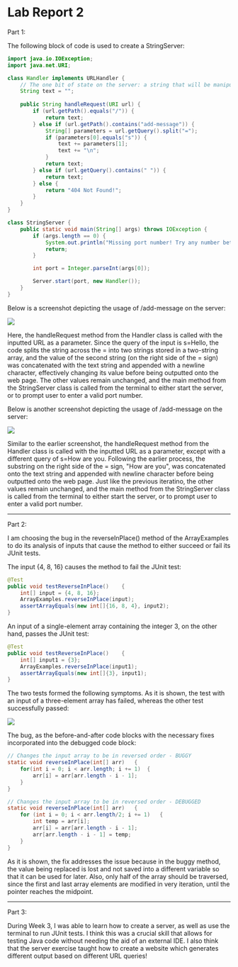 # **Lab Report 2**

Part 1:

The following block of code is used to create a StringServer:

```java
import java.io.IOException;
import java.net.URI;

class Handler implements URLHandler {
    // The one bit of state on the server: a string that will be manipulated by various requests.
    String text = "";
    
    public String handleRequest(URI url) {
        if (url.getPath().equals("/")) {
            return text;
        } else if (url.getPath().contains("add-message")) {
            String[] parameters = url.getQuery().split("=");
            if (parameters[0].equals("s")) {
                text += parameters[1];
                text += "\n";
            }
            return text;
        } else if (url.getQuery().contains(" ")) {
            return text;
        } else {
            return "404 Not Found!";
        }
    }
}

class StringServer {
    public static void main(String[] args) throws IOException {
        if (args.length == 0) {
            System.out.println("Missing port number! Try any number between 1024 to 49151");
            return;
        }

        int port = Integer.parseInt(args[0]);

        Server.start(port, new Handler());
    }
}
```

Below is a screenshot depicting the usage of /add-message on the server:

![](Lab2Screenshot1.png)

Here, the handleRequest method from the Handler class is called with the inputted URL as a parameter. Since the query of the input is s=Hello, the code splits the string across the = into two strings stored in a two-string array, and the value of the second string (on the right side of the = sign) was concatenated with the text string and appended with a newline character, effectively changing its value before being outputted onto the web page. The other values remain unchanged, and the main method from the StringServer class is called from the terminal to either start the server, or to prompt user to enter a valid port number.

Below is another screenshot depicting the usage of /add-message on the server:

![](Lab2Screenshot2.png)

Similar to the earlier screenshot, the handleRequest method from the Handler class is called with the inputted URL as a parameter, except with a different query of s=How are you. Following the earlier process, the substring on the right side of the = sign, "How are you", was concatenated onto the text string and appended with newline character before being outputted onto the web page. Just like the previous iteratino, the other values remain unchanged, and the main method from the StringServer class is called from the terminal to either start the server, or to prompt user to enter a valid port number.

---
Part 2:

I am choosing the bug in the reverseInPlace() method of the ArrayExamples to do its analysis of inputs that cause the method to either succeed or fail its JUnit tests.

The input {4, 8, 16} causes the method to fail the JUnit test:

```java
@Test
public void testReverseInPlace()    {
    int[] input = {4, 8, 16};
    ArrayExamples.reverseInPlace(input);
    assertArrayEquals(new int[]{16, 8, 4}, input2);
}
```

An input of a single-element array containing the integer 3, on the other hand, passes the JUnit test:

```java
@Test
public void testReverseInPlace()    {
    int[] input1 = {3};
    ArrayExamples.reverseInPlace(input1);
    assertArrayEquals(new int[]{3}, input1);
}
```

The two tests formed the following symptoms. As it is shown, the test with an input of a three-element array has failed, whereas the other test successfully passed:

![](Lab2Screenshot3.png)

The bug, as the before-and-after code blocks with the necessary fixes incorporated into the debugged code block:

```java
// Changes the input array to be in reversed order - BUGGY
static void reverseInPlace(int[] arr)   {
    for(int i = 0; i < arr.length; i += 1)  {
        arr[i] = arr[arr.length - i - 1];
    }
}

// Changes the input array to be in reversed order - DEBUGGED
static void reverseInPlace(int[] arr)   {
    for (int i = 0; i < arr.length/2; i += 1)   {
        int temp = arr[i];
        arr[i] = arr[arr.length - i - 1];
        arr[arr.length - i - 1] = temp;
    }
}
```

As it is shown, the fix addresses the issue because in the buggy method, the value being replaced is lost and not saved into a different variable so that it can be used for later. Also, only half of the array should be traversed, since the first and last array elements are modified in very iteration, until the pointer reaches the midpoint.

---
Part 3:

During Week 3, I was able to learn how to create a server, as well as use the terminal to run JUnit tests. I think this was a crucial skill that allows for testing Java code without needing the aid of an external IDE. I also think that the server exercise taught how to create a website which generates different output based on different URL queries!